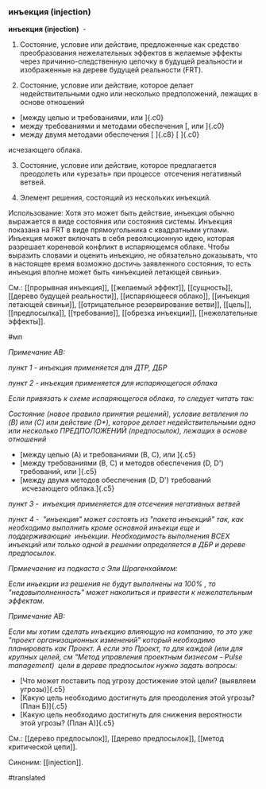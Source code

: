 ### инъекция (injection)

**инъекция (injection)**  -

1. Состояние, условие или действие, предложенные как средство преобразования нежелательных эффектов в желаемые эффекты через причинно-следственную цепочку в будущей реальности и изображенные на дереве будущей реальности (FRT).

2. Состояние, условие или действие, которое делает недействительными одно или несколько предположений, лежащих в основе отношений

-   [между целью и требованиями, или ]{.c0}
-   между требованиями и методами обеспечения [, или ]{.c0}
-   между двумя методами обеспечения [ ]{.c8} [ ]{.c0}

исчезающего облака.

3. Состояние, условие или действие, которое предлагается преодолеть или «урезать» при процессе  отсечения негативный ветвей.

4. Элемент решения, состоящий из нескольких инъекций.

Использование: Хотя это может быть действие, инъекция обычно выражается в виде состояния или состояния системы. Инъекция показана на FRT в виде прямоугольника с квадратными углами. Инъекция может включать в себя революционную идею, которая разрешает кореневой конфликт в испаряющемся облаке. Чтобы выразить словами и оценить инъекцию, не обязательно доказывать, что в настоящее время возможно достичь заявленного состояния, то есть инъекция вполне может быть «инъекцией летающей свиньи».

См.: [[прорывная инъекция]], [[желаемый эффект]], [[сущность]], [[дерево будущей реальности]], [[испаряющееся облако]], [[инъекция летающей свиньи]], [[отрицательное резервирование ветви]], [[цель]], [[предпосылка]], [[требование]], [[обрезка инъекции]], [[нежелательные эффекты]].

#мп

*Примечание АВ:*

*пункт 1 - инъекция применяется для ДТР, ДБР*

*пункт 2 - инъекция применяется для испаряющегося облака*

*Если привязать к схеме испаряющегося облака, то следует читать так:*

*Состояние (новое правило принятия решений), условие ветвления по (B) или (C) или действие (D\*), которое делает недействительными одно или несколько ПРЕДПОЛОЖЕНИЙ (предпосылок), лежащих в основе отношений*

-   [между целью (A) и требованиями (B, C), или ]{.c5}
-   [между требованиями (B, C) и методов обеспечения (D, D') требований, или ]{.c5}
-   [между двумя методов обеспечения (D, D') требований  исчезающего облака.]{.c5}

*пункт 3 -  инъекция применяется для отсечения негативных ветвей*

*пункт 4 -  "инъекция" может состоять из "пакета инъекций" так, как необходимо выполнить кроме основной инъекци еще и поддерживающие  инъекции. Необходимость выполнения ВСЕХ инъекций или только одной в решении определяется в ДБР и дереве предпосылок.*

*Прмиечаение из подкаста с Эли Шрагенхаймом:*

*Если иньекции из решения не будут выполнены на 100% , то "недовыполненность" может накопиться и привести к нежелательным эффектам.*

*Примечание АВ:*

*Если мы хотим сделать инъекцию влияющую на компанию, то это уже "проект организационных изменений" который необходимо планировать как Проект. А если это Проект, то для каждой (или для крупных целей, см "Метод управления проектным бизнесом - Pulse management)  цели в дереве предпосылок нужно задать вопросы:*

-   [Что может поставить под угрозу достижение этой цели? (выявляем угрозы)]{.c5}
-   [Какую цель необходимо достигнуть для преодоления этой угрозы? (План Б)]{.c5}
-   [Какую цель необходимо достигнуть для снижения вероятности этой угрозы? (План А)]{.c5}

См.: [[дерево предпосылок]], [[дерево предпосылок]], [[метод критической цепи]].

Синоним: [[injection]].

#translated
